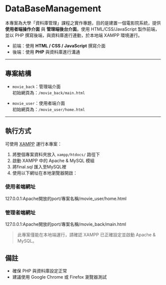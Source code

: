 # DataBaseManagement

本專案為大學「資料庫管理」課程之實作專題，目的是建置一個電影院系統，提供 **使用者端操作介面** 與 **管理端後台介面**。使用 HTML/CSS/JavaScript 製作前端，並以 PHP 撰寫後端，與資料庫進行連動，於本地端 XAMPP 環境運行。

- 前端：使用 **HTML / CSS / JavaScript** 撰寫介面  
- 後端：使用 **PHP** 與資料庫進行溝通

---

## 專案結構

- `movie_back`：管理端介面  
  初始網頁為：`/movie_back/main.html`

- `movie_user`：使用者端介面  
  初始網頁為：`/movie_user/home.html`

---

## 執行方式

可使用 [XAMPP](https://www.apachefriends.org/) 運行本專案：

1. 將整個專案資料夾放入 `xampp/htdocs/` 路徑下
2. 啟動 XAMPP 中的 Apache & MySQL 模組
3. 將final.sql 匯入至MySQL裡
4. 使用以下網址在本地瀏覽器開啟：

### 使用者端網址
127.0.0.1:Apache開放的port/專案名稱/movie_user/home.html

### 管理者端網址
127.0.0.1:Apache開放的port/專案名稱/movie_back/main.html

> 此專案僅能在本地端運行，請確認 XAMPP 已正確設定並啟動 Apache & MySQL。

## 備註

- 確保 PHP 與資料庫設定正常
- 建議使用 Google Chrome 或 Firefox 瀏覽器測試